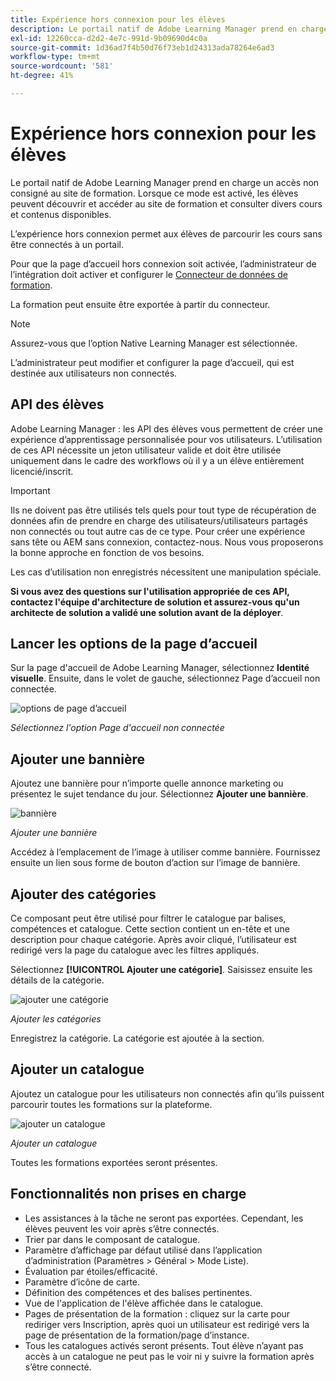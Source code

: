 ```yaml
---
title: Expérience hors connexion pour les élèves
description: Le portail natif de Adobe Learning Manager prend en charge un accès non consigné au site de formation. Lorsque ce mode est activé, les élèves peuvent découvrir et accéder au site de formation et consulter divers cours et contenus disponibles. L’expérience hors connexion permet aux élèves de parcourir les cours sans être connectés à un portail.
exl-id: 12260cca-d2d2-4e7c-991d-9b09690d4c0a
source-git-commit: 1d36ad7f4b50d76f73eb1d24313ada78264e6ad3
workflow-type: tm+mt
source-wordcount: '581'
ht-degree: 41%

---
```


# Expérience hors connexion pour les élèves

Le portail natif de Adobe Learning Manager prend en charge un accès non consigné au site de formation. Lorsque ce mode est activé, les élèves peuvent découvrir et accéder au site de formation et consulter divers cours et contenus disponibles.

L’expérience hors connexion permet aux élèves de parcourir les cours sans être connectés à un portail.

Pour que la page d’accueil hors connexion soit activée, l’administrateur de l’intégration doit activer et configurer le [Connecteur de données de formation](/help/migrated/integration-admin/feature-summary/connectors.md#training-data-access).

La formation peut ensuite être exportée à partir du connecteur.

>[!NOTE]
>
>Assurez-vous que l’option Native Learning Manager est sélectionnée.

L’administrateur peut modifier et configurer la page d’accueil, qui est destinée aux utilisateurs non connectés.

## API des élèves

Adobe Learning Manager : les API des élèves vous permettent de créer une expérience d’apprentissage personnalisée pour vos utilisateurs. L’utilisation de ces API nécessite un jeton utilisateur valide et doit être utilisée uniquement dans le cadre des workflows où il y a un élève entièrement licencié/inscrit.

>[!IMPORTANT]
>
>Ils ne doivent pas être utilisés tels quels pour tout type de récupération de données afin de prendre en charge des utilisateurs/utilisateurs partagés non connectés ou tout autre cas de ce type. Pour créer une expérience sans tête ou AEM sans connexion, contactez-nous. Nous vous proposerons la bonne approche en fonction de vos besoins.

Les cas d’utilisation non enregistrés nécessitent une manipulation spéciale.

**Si vous avez des questions sur l&#39;utilisation appropriée de ces API, contactez l&#39;équipe d&#39;architecture de solution et assurez-vous qu&#39;un architecte de solution a validé une solution avant de la déployer**.

## Lancer les options de la page d’accueil

Sur la page d&#39;accueil de Adobe Learning Manager, sélectionnez **Identité visuelle**. Ensuite, dans le volet de gauche, sélectionnez Page d’accueil non connectée.

![options de page d’accueil](assets/non-logged-in-homepage.png)

*Sélectionnez l&#39;option Page d&#39;accueil non connectée*

## Ajouter une bannière

Ajoutez une bannière pour n’importe quelle annonce marketing ou présentez le sujet tendance du jour. Sélectionnez **Ajouter une bannière**.

![bannière](assets/add-banner-image.png)

*Ajouter une bannière*

Accédez à l’emplacement de l’image à utiliser comme bannière. Fournissez ensuite un lien sous forme de bouton d’action sur l’image de bannière.

## Ajouter des catégories

Ce composant peut être utilisé pour filtrer le catalogue par balises, compétences et catalogue. Cette section contient un en-tête et une description pour chaque catégorie. Après avoir cliqué, l’utilisateur est redirigé vers la page du catalogue avec les filtres appliqués.

Sélectionnez **[!UICONTROL Ajouter une catégorie]**. Saisissez ensuite les détails de la catégorie.

![ajouter une catégorie](assets/add-category.png)

*Ajouter les catégories*

Enregistrez la catégorie. La catégorie est ajoutée à la section.

## Ajouter un catalogue

Ajoutez un catalogue pour les utilisateurs non connectés afin qu’ils puissent parcourir toutes les formations sur la plateforme.

![ajouter un catalogue](assets/add-catalog.png)

*Ajouter un catalogue*

Toutes les formations exportées seront présentes.

## Fonctionnalités non prises en charge

* Les assistances à la tâche ne seront pas exportées. Cependant, les élèves peuvent les voir après s’être connectés.
* Trier par dans le composant de catalogue.
* Paramètre d’affichage par défaut utilisé dans l’application d’administration (Paramètres > Général > Mode Liste).
* Évaluation par étoiles/efficacité.
* Paramètre d’icône de carte.
* Définition des compétences et des balises pertinentes.
* Vue de l&#39;application de l&#39;élève affichée dans le catalogue.
* Pages de présentation de la formation : cliquez sur la carte pour rediriger vers Inscription, après quoi un utilisateur est redirigé vers la page de présentation de la formation/page d’instance.
* Tous les catalogues activés seront présents. Tout élève n’ayant pas accès à un catalogue ne peut pas le voir ni y suivre la formation après s’être connecté.
